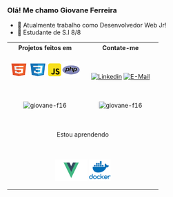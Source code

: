 ### Olá! Me chamo Giovane Ferreira
- 🔭 Atualmente trabalho como Desenvolvedor Web Jr!
- 🎒 Estudante de S.I 8/8
<tr>
  <table width="100%">
  <tr>
  <th>Projetos feitos em</th>
  <th>Contate-me</th>
  </tr>
  <tr>
  <td width="50%">

 <p align = "center">
  <img align="center" alt="Gio-HTML" height="30" width="40" src="https://raw.githubusercontent.com/devicons/devicon/master/icons/html5/html5-original.svg">
  <img align="center" alt="Gio-CSS" height="30" width="40" src="https://raw.githubusercontent.com/devicons/devicon/master/icons/css3/css3-original.svg">
  <img align="center" alt="Gio-JS" height="30" width="30" src="https://github.com/giovane-f16/giovane-f16/blob/main/icons/javascript.png">
  <img align="center" alt="Gio-PHP" height="40" width="40"
       src="https://raw.githubusercontent.com/github/explore/ccc16358ac4530c6a69b1b80c7223cd2744dea83/topics/php/php.png">
 </p>

  </td>
  <td width="50%">

<br><p align="center">
[![Linkedin](https://img.shields.io/badge/-LinkedIn-%230077B5?style=for-the-badge&logo=linkedin&logoColor=white)](https://www.linkedin.com/in/giovane-f16/)
[![E-Mail](https://img.shields.io/badge/Microsoft_Outlook-0078D4?style=for-the-badge&logo=microsoft-outlook&logoColor=white)](mailto:giovane_16silva@hotmail.com)

</p>
  </td>
  <tr>
  <td width = "50%">
  <br>
  <p align = "center"><img src="https://github-readme-stats.vercel.app/api/top-langs/?username=giovane-f16&layout=compact&langs_count=7&theme=midnight-purple" alt="giovane-f16" /></p>
  </td>
  <td width = "50%">
  <br>
  <p align = "center"><img src="https://github-readme-stats.vercel.app/api?username=giovane-f16&show_icons=true&theme=midnight-purple&include_all_commits=true&count_private=true" alt="giovane-f16" /></p>
  </td>
  <tr>
  <td colspan = 2><br><p align = "center"> Estou aprendendo </p></td>
  <tr>
  <td colspan=2 width ="50%">
  <br>
  <p align="center">
  <img src="https://github.com/giovane-f16/giovane-f16/blob/main/icons/vue-js.png" alt="vuejs" width="75" height="50"/>
  <img src="/icons/docker.png" alt="docker" width="50" height="50"/>
  </p>
  </table>

[//]: <> (The `&nbsp;` is to have Aphelion take up more space)

  

